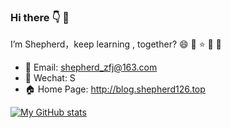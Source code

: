 ### Hi there :point_down: ​👋 

I’m Shepherd，keep learning , together? :smile: :sparkling_heart: :star:  :city_sunrise: :tiger: 


- :love_letter: Email: shepherd_zfj@163.com
- :speech_balloon: Wechat: S
- 🏠 Home Page: http://blog.shepherd126.top

[![My GitHub stats](https://github-readme-stats.vercel.app/api?username=shepherdZFJ&show_icons=true&count_private=false&theme=tokyonight)](https://github.com/anuraghazra/github-readme-stats)
